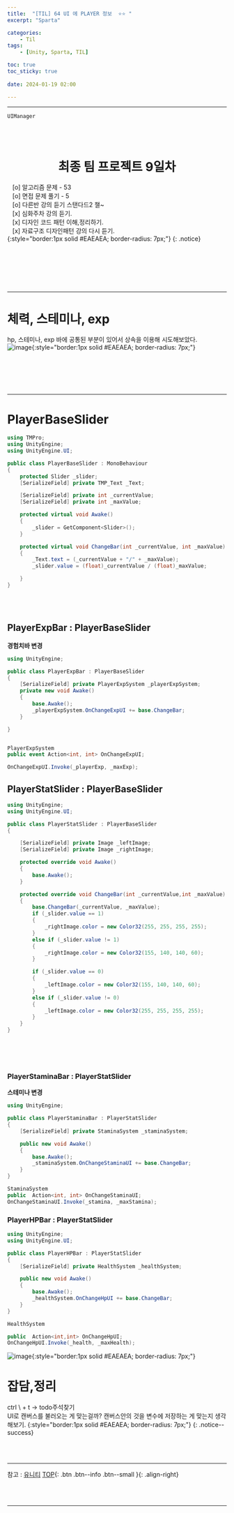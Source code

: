 ```yaml
---
title:  "[TIL] 64 UI 에 PLAYER 정보  ⭐⭐ "
excerpt: "Sparta"

categories:
    - Til
tags:
    - [Unity, Sparta, TIL]

toc: true
toc_sticky: true
 
date: 2024-01-19 02:00

---
```

- - -

`UIManager`

<BR><BR>

<center><H1>  최종 팀 프로젝트 9일차  </H1></center>

&nbsp;&nbsp; [o] 알고리즘 문제  - 53  
&nbsp;&nbsp; [o] 면접 문제 풀기 - 5     
&nbsp;&nbsp; [o] 다른반 강의 듣기 스탠다드2 챌~   
&nbsp;&nbsp; [x] 심화주차 강의 듣기.  
&nbsp;&nbsp; [x] 디자인 코드 패턴 이해,정리하기.   
&nbsp;&nbsp; [x] 자료구조 디자인패턴 강의 다시 듣기.  
{:style="border:1px solid #EAEAEA; border-radius: 7px;"}
{: .notice}  

<br><br><br><br><br>
- - - 

# 체력, 스테미나, exp
hp, 스테미나, exp 바에 공통된 부분이 있어서 상속을 이용해 시도해보았다.  
![image](https://github.com/levell1/levell1.github.io/assets/96651722/a4816902-8a05-49d7-9663-d5325b0e45ab){:style="border:1px solid #EAEAEA; border-radius: 7px;"}   
<br><br><br><br><br>
- - - 

# PlayerBaseSlider

<div class="notice--primary" markdown="1"> 

```c# 
using TMPro;
using UnityEngine;
using UnityEngine.UI;

public class PlayerBaseSlider : MonoBehaviour
{
    protected Slider _slider;
    [SerializeField] private TMP_Text _Text;

    [SerializeField] private int _currentValue;
    [SerializeField] private int _maxValue;

    protected virtual void Awake()
    {
        _slider = GetComponent<Slider>();
    }

    protected virtual void ChangeBar(int _currentValue, int _maxValue)
    {
        _Text.text = (_currentValue + "/" + _maxValue);
        _slider.value = (float)_currentValue / (float)_maxValue;

    }
}

```
</div>

<br><br>

## PlayerExpBar : PlayerBaseSlider
**경험치바 변경**  
<div class="notice--primary" markdown="1"> 

```c# 
using UnityEngine;

public class PlayerExpBar : PlayerBaseSlider
{ 
    [SerializeField] private PlayerExpSystem _playerExpSystem;
    private new void Awake()
    {
        base.Awake();
        _playerExpSystem.OnChangeExpUI += base.ChangeBar;
    }

}


PlayerExpSystem
public event Action<int, int> OnChangeExpUI;

OnChangeExpUI.Invoke(_playerExp, _maxExp);

```
</div>

## PlayerStatSlider : PlayerBaseSlider

<div class="notice--primary" markdown="1"> 

```c# 
using UnityEngine;
using UnityEngine.UI;

public class PlayerStatSlider : PlayerBaseSlider
{

    [SerializeField] private Image _leftImage;
    [SerializeField] private Image _rightImage;

    protected override void Awake()
    {
        base.Awake();
    }

    protected override void ChangeBar(int _currentValue,int _maxValue)
    {
        base.ChangeBar(_currentValue, _maxValue);
        if (_slider.value == 1)
        {
            _rightImage.color = new Color32(255, 255, 255, 255);
        }
        else if (_slider.value != 1)
        {
            _rightImage.color = new Color32(155, 140, 140, 60);
        }

        if (_slider.value == 0)
        {
            _leftImage.color = new Color32(155, 140, 140, 60);
        }
        else if (_slider.value != 0)
        {
            _leftImage.color = new Color32(255, 255, 255, 255);
        }
    }
}
```
</div>


<br><br><br>

### PlayerStaminaBar : PlayerStatSlider
**스테미나 변경**  

<div class="notice--primary" markdown="1"> 

```c# 
using UnityEngine;

public class PlayerStaminaBar : PlayerStatSlider
{
    [SerializeField] private StaminaSystem _staminaSystem;

    public new void Awake()
    {
        base.Awake();
        _staminaSystem.OnChangeStaminaUI += base.ChangeBar;
    }
}

StaminaSystem
public  Action<int, int> OnChangeStaminaUI;
OnChangeStaminaUI.Invoke(_stamina, _maxStamina);
```
</div>

### PlayerHPBar : PlayerStatSlider

<div class="notice--primary" markdown="1"> 

```c# 
using UnityEngine;
using UnityEngine.UI;

public class PlayerHPBar : PlayerStatSlider
{
    [SerializeField] private HealthSystem _healthSystem;

    public new void Awake()
    {
        base.Awake();
        _healthSystem.OnChangeHpUI += base.ChangeBar;
    }
}

HealthSystem

public  Action<int,int> OnChangeHpUI;
OnChangeHpUI.Invoke(_health, _maxHealth);

```
</div>


![image](https://github.com/levell1/levell1.github.io/assets/96651722/be460435-2061-4ae4-ab70-8545756f8935){:style="border:1px solid #EAEAEA; border-radius: 7px;"}  




# 잡담,정리
ctrl \ + t -> todo주석찾기  
UI로 캔버스를 불러오는 게 맞는걸까? 캔버스안의 것을 변수에 저장하는 게 맞는지 생각해보기.
{:style="border:1px solid #EAEAEA; border-radius: 7px;"}
{: .notice--success}  

<br><br>
- - -

참고 : [유니티](https://docs.unity3d.com/kr/)
[TOP](#){: .btn .btn--info .btn--small }{: .align-right}


<br><br>
- - -
